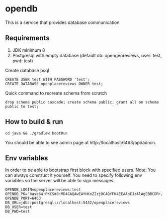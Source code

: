 # opendb
This is a service that provides database communication

## Requirements
1. JDK minimum 8
2. Postgresql with empty database (default db: opengeoreviews, user: test, pwd: test)

Create database psql
```
CREATE USER test WITH PASSWORD 'test';
CREATE DATABASE openplacereviews OWNER test;
```
Quick command to recreate schema from scratch
```
drop schema public cascade; create schema public; grant all on schema public to test;
```

## How to build & run

```
cd java && ./gradlew bootRun
```
You should be able to see admin page at http://localhost:6463/api/admin.

## Env variables
In order to be able to bootstrap first block with specified users. Note: You can always construct it yourself. You need to specify following env variables so the server will be able to sign messages
```
OPENDB_LOGIN=openplacereviews:test
OPENDB_PK="base64:PKCS#8:MD4CAQAwEAYHKoZIzj0CAQYFK4EEAAoEJzAlAgEBBCDR+/ByIjTHZgfdnMfP9Ab5s14mMzFX+8DYqUiGmf/3rw=="
OPENDB_PORT=6463
DB_URL=jdbc:postgresql://localhost:5432/openplacereviews
DB_USER=test
DB_PWD=test
```
